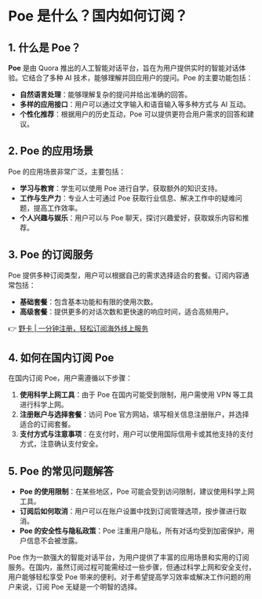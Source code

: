 # Poe 是什么？国内如何订阅？

## 1. 什么是 Poe？

**Poe** 是由 Quora 推出的人工智能对话平台，旨在为用户提供实时的智能对话体验。它结合了多种 AI 技术，能够理解并回应用户的提问。Poe 的主要功能包括：

- **自然语言处理**：能够理解复杂的提问并给出准确的回答。  
- **多样的应用接口**：用户可以通过文字输入和语音输入等多种方式与 AI 互动。  
- **个性化推荐**：根据用户的历史互动，Poe 可以提供更符合用户需求的回答和建议。  

## 2. Poe 的应用场景

Poe 的应用场景非常广泛，主要包括：

- **学习与教育**：学生可以使用 Poe 进行自学，获取额外的知识支持。  
- **工作与生产力**：专业人士可通过 Poe 获取行业信息、解决工作中的疑难问题，提高工作效率。  
- **个人兴趣与娱乐**：用户可以与 Poe 聊天，探讨兴趣爱好，获取娱乐内容和推荐。  

## 3. Poe 的订阅服务

Poe 提供多种订阅类型，用户可以根据自己的需求选择适合的套餐。订阅内容通常包括：

- **基础套餐**：包含基本功能和有限的使用次数。  
- **高级套餐**：提供更多的对话次数和更快速的响应时间，适合高频用户。  

👉 [野卡 | 一分钟注册，轻松订阅海外线上服务](https://bbtdd.com/yeka)

## 4. 如何在国内订阅 Poe

在国内订阅 Poe，用户需遵循以下步骤：

1. **使用科学上网工具**：由于 Poe 在国内可能受到限制，用户需使用 VPN 等工具进行科学上网。  
2. **注册账户与选择套餐**：访问 Poe 官方网站，填写相关信息注册账户，并选择适合的订阅套餐。  
3. **支付方式与注意事项**：在支付时，用户可以使用国际信用卡或其他支持的支付方式，注意确认支付安全。  

## 5. Poe 的常见问题解答

- **Poe 的使用限制**：在某些地区，Poe 可能会受到访问限制，建议使用科学上网工具。  
- **订阅后如何取消**：用户可以在账户设置中找到订阅管理选项，按步骤进行取消。  
- **Poe 的安全性与隐私政策**：Poe 注重用户隐私，所有对话均受到加密保护，用户信息不会被泄露。  

Poe 作为一款强大的智能对话平台，为用户提供了丰富的应用场景和实用的订阅服务。在国内，虽然订阅过程可能需经过一些步骤，但通过科学上网和安全支付，用户能够轻松享受 Poe 带来的便利。对于希望提高学习效率或解决工作问题的用户来说，订阅 Poe 无疑是一个明智的选择。